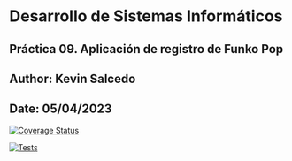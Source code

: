 # Desarrollo de Sistemas Informáticos 

## Práctica 09. Aplicación de registro de Funko Pop
## Author: Kevin Salcedo
## Date: 05/04/2023

[![Coverage Status](https://coveralls.io/repos/github/Kevinss02/DSI-PE-07/badge.svg?branch=main)](https://coveralls.io/github/Kevinss02/DSI-PE-07?branch=main)

[![Tests](https://github.com/Kevinss02/DSI-PE-09/actions/workflows/node.js.yml/badge.svg)](https://github.com/Kevinss02/DSI-PE-09/actions/workflows/node.js.yml)
